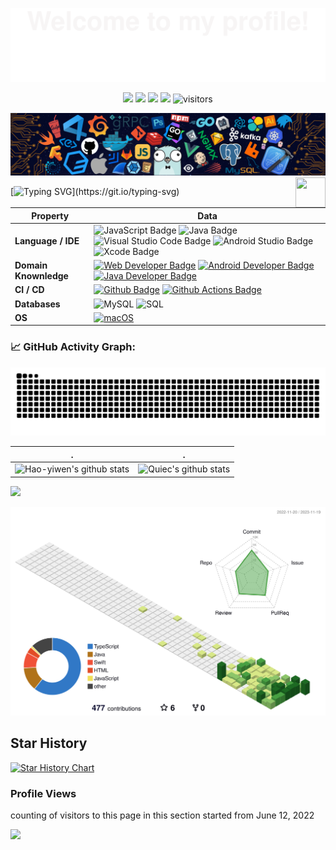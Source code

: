 ![](assets/Bottom_up.svg)

<p align="center">
    <a href="https://github.com/Hao-yiwen/Hao-yiwen"><img src="https://img.shields.io/badge/status-updating-brightgreen.svg"></a>
    <a href="https://github.com/Hao-yiwen/Hao-yiwen/graphs/contributors"><img src="https://img.shields.io/github/contributors/Hao-yiwen/Hao-yiwen?color=blue"></a>
    <a href="https://github.com/Hao-yiwen/Hao-yiwen/stargazers"><img src="https://img.shields.io/github/stars/Hao-yiwen/Hao-yiwen.svg?logo=github"></a>
    <a href="https://github.com/Hao-yiwen/Hao-yiwen/network/members"><img src="https://img.shields.io/github/forks/Hao-yiwen/Hao-yiwen.svg?color=blue&logo=github"></a>
    <img src="https://visitor-badge.laobi.icu/badge?page_id=Hao-yiwen.Hao-yiwen" alt="visitors"/>   
</p>

<!--   my-header-img -->

![](./src/header_.png)
<a href="https://www.javascript.com/"><img src="https://upload.wikimedia.org/wikipedia/commons/6/6a/JavaScript-logo.png" align="right" height="48" width="48"></a>

<!--   my-ticker -->

[![Typing SVG](https://readme-typing-svg.herokuapp.com?color=%2336BCF7&center=true&vCenter=true&width=600&lines=Hi+there+👋,+I+am+Hao+yiwen.;+Welcome+to+My+Profile!;Over+2+years+of+programming+experience;Always+learning+new+things+;Full-Stack+Front-End+Developer+;)](https://git.io/typing-svg)

<!--   my-skils -->

| Property              | Data                                                                                                                                                                                                                                                                                                                                                                                                                                                                                                                                                                                                                                                                                                                                                                                                                                                              |
| --------------------- | ----------------------------------------------------------------------------------------------------------------------------------------------------------------------------------------------------------------------------------------------------------------------------------------------------------------------------------------------------------------------------------------------------------------------------------------------------------------------------------------------------------------------------------------------------------------------------------------------------------------------------------------------------------------------------------------------------------------------------------------------------------------------------------------------------------------------------------------------------------------- |
| **Language / IDE**    | ![JavaScript Badge](https://img.shields.io/badge/-JavaScript-F7DF1E?style=flat&logo=JavaScript&logoColor=black) ![Java Badge](https://img.shields.io/badge/-Java-007396?style=flat&logo=Java&logoColor=white) ![Visual Studio Code Badge](https://img.shields.io/badge/-VSCode-007ACC?style=flat&logo=Visual-Studio-Code&logoColor=white) ![Android Studio Badge](https://img.shields.io/badge/-Android%20Studio-3DDC84?style=flat&logo=Android-Studio&logoColor=white) ![Xcode Badge](https://img.shields.io/badge/-Xcode-147EFB?style=flat&logo=Xcode&logoColor=white)                                                                                                                                                                                                                                                                                          |
| **Domain Knownledge** | [![Web Developer Badge](https://img.shields.io/badge/-Web%20Developer-00B2FF?style=flat&logo=HTML5&logoColor=white)](https://github.com/search?q=user%3AHao-yiwen+web+developer&type=Repositories) [![Android Developer Badge](https://img.shields.io/badge/-Android%20Developer-3DDC84?style=flat&logo=Android&logoColor=white)](https://github.com/search?q=user%3AHao-yiwen+android+developer&type=Repositories) [![Java Developer Badge](https://img.shields.io/badge/-Java%20Developer-007396?style=flat&logo=Java&logoColor=white)](https://github.com/search?q=user%3AHao-yiwen+java+developer&type=Repositories)                                                                                                                                                                                                                                          |
| **CI / CD**           | [![Github Badge](https://img.shields.io/badge/-Github%20-2088FF?style=flat&logo=Github&logoColor=white)](https://github.com/Hao-yiwen/Hao-yiwen) [![Github Actions Badge](https://img.shields.io/badge/-Git%20-2088FF?style=flat&logo=Git&logoColor=white)](https://github.com/Hao-yiwen/Hao-yiwen)                                                                                                                                                                                                                                                                                                                                                                                                                                                                                                                                                               |
| **Databases**         | <img alt="MySQL" src="https://camo.githubusercontent.com/e863bc79abf7a53150665ce9eb1a93f4fb6183af46bc3fb345ee5562736eb23c/68747470733a2f2f696d672e736869656c64732e696f2f62616467652f4d7953514c2d2532333030662e7376673f6c6f676f3d6d7973716c266c6f676f436f6c6f723d7768697465" data-canonical-src="https://img.shields.io/badge/MySQL-%2300f.svg?logo=mysql&amp;logoColor=white" style="max-width: 100%;"> <img src="https://camo.githubusercontent.com/c44ec7dbcddd4dea22204197ce11e45bea3ef03ff97e45294bf66ea793527706/68747470733a2f2f696d672e736869656c64732e696f2f62616467652f2d53514c2d626c61636b3f7374796c653d666c61742d737175617265266c6f676f3d706f737467726573716c266c6f676f436f6c6f723d626c7565" alt="SQL" data-canonical-src="https://img.shields.io/badge/-SQL-black?style=flat-square&amp;logo=postgresql&amp;logoColor=blue" style="max-width: 100%;"> |
| **OS**                | <a target="_blank" rel="noopener noreferrer" href="https://www.apple.com/macos/"><img src="https://img.shields.io/badge/-macOS-black?style=flat-square&logo=apple&logoColor=white" alt="macOS" style="max-width: 100%;"></a>                                                                                                                                                                                                                                                                                                                                                                                                                                                                                                                                                                                                                                      |

### 📈 GitHub Activity Graph:
![BEPb's github activity graph](https://raw.githubusercontent.com/BEPb/BEPb/output/github-contribution-grid-snake.svg)

| .                                                                                                                                                 | .                                                                                                                              |
| ------------------------------------------------------------------------------------------------------------------------------------------------- | ------------------------------------------------------------------------------------------------------------------------------ |
| ![Hao-yiwen's github stats](https://github-readme-stats.vercel.app/api?username=Hao-yiwen&show_icons=true&theme=radical&include_all_commits=true) | ![Quiec's github stats](https://github-readme-stats.vercel.app/api/top-langs/?username=Hao-yiwen&theme=radical&layout=compact) |

<img src="https://github-readme-streak-stats.herokuapp.com/?user=Hao-yiwen"></img>

<!-- ![](./profile-3d-contrib/profile-green-animate.svg) -->

<!-- <img src="https://cr-skills-chart-widget.azurewebsites.net/api/api?username=Hao-yiwen" width="auto"></img> -->

![](./profile-3d-contrib/profile-green-animate.svg)

## Star History

[![Star History Chart](https://api.star-history.com/svg?repos=Hao-yiwen/Hao-yiwen&type=Date)](https://star-history.com/#Hao-yiwen/Hao-yiwen&Date)

### Profile Views

counting of visitors to this page in this section started from June 12, 2022

![](https://count.getloli.com/get/@Hao-yiwen.github.readme)

